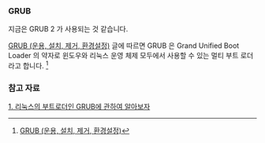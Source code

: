 ### GRUB

지금은 GRUB 2 가 사용되는 것 같습니다.

[GRUB (운용, 설치, 제거, 환경설정)](http://egloos.zum.com/light99/v/5134237) 글에 따르면 GRUB 은 Grand Unified Boot Loader 의 약자로 윈도우와 리눅스 운영 체제 모두에서 사용할 수 있는 멀티 부트 로더라고 합니다. [^egloos-5134237]

### 참고 자료

[^egloos-5134237]: [GRUB (운용, 설치, 제거, 환경설정)](http://egloos.zum.com/light99/v/5134237)

[1. 리눅스의 부트로더인 GRUB에 관하여 알아보자](http://intgeek.tistory.com/5)
